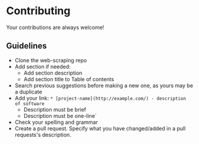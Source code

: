 # Contributing

Your contributions are always welcome!

## Guidelines

* Clone the web-scraping repo
* Add section if needed:
    * Add section description
    * Add section title to Table of contents
* Search previous suggestions before making a new one, as yours may be a duplicate
* Add your link: `* [project-name](http://example.com/) - description of software`
   * Description must be brief
   * Description must be one-line`
* Check your spelling and grammar
* Create a pull request. Specify what you have changed/added in a pull requests's description.

